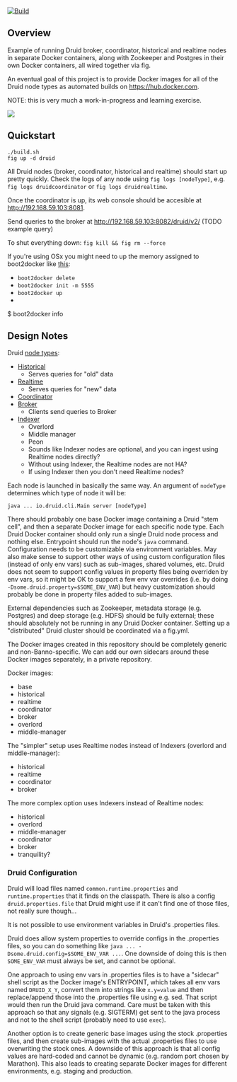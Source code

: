 [![Build](https://circleci.com/gh/ChigagoBulls95/druid-docker-cluster.png?style=shield)](https://circleci.com/gh/ChigagoBulls95/druid-docker-cluster)

## Overview

Example of running Druid broker, coordinator, historical and realtime nodes in separate Docker containers, along with Zookeeper and Postgres in their own Docker containers, all wired together via fig.

An eventual goal of this project is to provide Docker images for all of the Druid node types as automated builds on https://hub.docker.com.

NOTE: this is very much a work-in-progress and learning exercise.

![](http://0.media.collegehumor.cvcdn.com/30/69/5d86b2b73fe03210cba0725aafbe608c.gif)

## Quickstart

```
./build.sh
fig up -d druid
```

All Druid nodes (broker, coordinator, historical and realtime) should start up pretty quickly. Check the logs of any node using `fig logs [nodeType]`, e.g. `fig logs druidcoordinator` or `fig logs druidrealtime`.

Once the coordinator is up, its web console should be accesible at http://192.168.59.103:8081.

Send queries to the broker at http://192.168.59.103:8082/druid/v2/ (TODO example query)

To shut everything down: `fig kill && fig rm --force`


If you're using OSx you might need to up the memory assigned to boot2docker like [this](http://stackoverflow.com/questions/24422123/change-boot2docker-memory-assignment):

* `boot2docker delete`
* `boot2docker init -m 5555`
* `boot2docker up`
*
$ boot2docker info
## Design Notes

Druid [node types](http://druid.io/docs/0.7.0/Design.html):

  - [Historical](http://druid.io/docs/0.7.0/Historical.html)
    - Serves queries for "old" data
  - [Realtime](http://druid.io/docs/0.7.0/Realtime.html)
    - Serves queries for "new" data
  - [Coordinator](http://druid.io/docs/0.7.0/Coordinator.html)
  - [Broker](http://druid.io/docs/0.7.0/Broker.html)
    - Clients send queries to Broker 
  - [Indexer](http://druid.io/docs/0.7.0/Indexing-Service.html)
    - Overlord
    - Middle manager
    - Peon
    - Sounds like Indexer nodes are optional, and you can ingest using Realtime nodes directly?
    - Without using Indexer, the Realtime nodes are not HA?
    - If using Indexer then you don't need Realtime nodes?

Each node is launched in basically the same way. An argument of `nodeType` determines which type of node it will be:

```
java ... io.druid.cli.Main server [nodeType]
```

There should probably one base Docker image containing a Druid "stem cell", and then a separate Docker image for each specific node type. Each Druid Docker container should only 
run a single Druid node process and nothing else. Entrypoint should run the node's `java` command. Configuration needs to be customizable via environment variables. 
May also make sense to support other ways of using custom configuration files (instead of only env vars) such as sub-images, shared volumes, etc. Druid does not seem to support 
config values in property files being overriden by env vars, so it might be OK to support a few env var overrides (i.e. by doing `-Dsome.druid.property=$SOME_ENV_VAR`) but 
heavy customization should probably be done in property files added to sub-images.

External dependencies such as Zookeeper, metadata storage (e.g. Postgres) and deep storage (e.g. HDFS) should be fully external; these
should absolutely not be running in any Druid Docker container. Setting up a "distributed" Druid cluster should be coordinated via a fig.yml.

The Docker images created in this repository should be completely generic and non-Banno-specific. We can add our own sidecars around these Docker images separately, in a private repository.

Docker images:
  - base
  - historical
  - realtime
  - coordinator
  - broker
  - overlord
  - middle-manager

The "simpler" setup uses Realtime nodes instead of Indexers (overlord and middle-manager):
  - historical
  - realtime
  - coordinator
  - broker

The more complex option uses Indexers instead of Realtime nodes:
  - historical
  - overlord
  - middle-manager
  - coordinator
  - broker
  - tranquility?

### Druid Configuration

Druid will load files named `common.runtime.properties` and `runtime.properties` that it finds on the classpath. There is also a config `druid.properties.file` that Druid might use
if it can't find one of those files, not really sure though...

It is not possible to use environment variables in Druid's .properties files.

Druid does allow system properties to override configs in the .properties files, so you can do something like `java ... -Dsome.druid.config=$SOME_ENV_VAR ...`. One downside of doing this is then
`SOME_ENV_VAR` must always be set, and cannot be optional.

One approach to using env vars in .properties files is to have a "sidecar" shell script as the Docker image's ENTRYPOINT, which takes all env vars named `DRUID_X_Y`, convert them into strings like `x.y=value` and then replace/append those into the .properties file using e.g. sed. That script would then run the Druid java command. Care must be taken with this approach so that any signals (e.g. SIGTERM) get sent to the java process and not to the shell script (probably need to use `exec`).

Another option is to create generic base images using the stock .properties files, and then create sub-images with the actual .properties files to use overwriting the stock ones. A downside of this approach is that all config values are hard-coded and cannot be dynamic (e.g. random port chosen by Marathon). This also leads to creating separate Docker images for different environments, e.g. staging and production.


